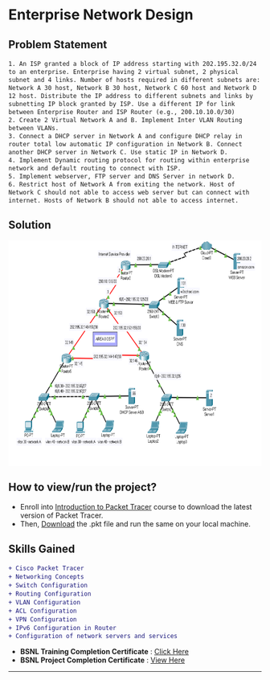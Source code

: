 # Enterprise Network Design

## Problem Statement
```
1. An ISP granted a block of IP address starting with 202.195.32.0/24 to an enterprise. Enterprise having 2 virtual subnet, 2 physical subnet and 4 links. Number of hosts required in different subnets are: Network A 30 host, Network B 30 host, Network C 60 host and Network D 12 host. Distribute the IP address to different subnets and links by subnetting IP block granted by ISP. Use a different IP for link between Enterprise Router and ISP Router (e.g., 200.10.10.0/30)
2. Create 2 Virtual Network A and B. Implement Inter VLAN Routing between VLANs.
3. Connect a DHCP server in Network A and configure DHCP relay in router total low automatic IP configuration in Network B. Connect another DHCP server in Network C. Use static IP in Network D.
4. Implement Dynamic routing protocol for routing within enterprise network and default routing to connect with ISP.
5. Implement webserver, FTP server and DNS Server in network D.
6. Restrict host of Network A from exiting the network. Host of Network C should not able to access web server but can connect with internet. Hosts of Network B should not able to access internet.
```

## Solution
<img src="https://github.com/shubhadeepmandal394/enterprise-network-design/blob/main/img/solution.png" align="center" width="800" height="450">

## How to view/run the project?
- Enroll into [Introduction to Packet Tracer](https://www.netacad.com/courses/packet-tracer/introduction-packet-tracer) course to download the latest version of Packet Tracer. 
- Then, [Download](https://github.com/shubhadeepmandal394/enterprise-network-design/raw/main/shubhadeep_project.pkt) the .pkt file and run the same on your local machine.

## Skills Gained

```diff
+ Cisco Packet Tracer
+ Networking Concepts
+ Switch Configuration
+ Routing Configuration
+ VLAN Configuration
+ ACL Configuration
+ VPN Configuration
+ IPv6 Configuration in Router
+ Configuration of network servers and services
```

- **BSNL Training Completion Certificate** : [Click Here](https://drive.google.com/file/d/1MlXA8-bHo6jzgNMgc0VGqdf_po96FCXx/view?usp=sharing)
- **BSNL Project Completion Certificate** : [View Here](https://drive.google.com/file/d/1TlFKC4Mj5ld0G77j592rHzBkiaipAMSS/view?usp=sharing)

---
